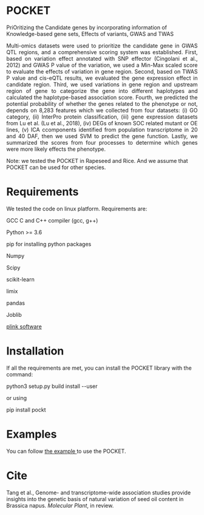 # POCKET
PriOritizing the Candidate genes by incorporating  information of Knowledge-based gene sets, Effects of variants, GWAS and TWAS

<p style="text-align:justify"> Multi-omics datasets were used to prioritize the candidate gene in GWAS QTL regions, and a comprehensive scoring system was established. First, based on variation effect annotated with SNP effector (Cingolani et al., 2012) and GWAS P value of the variation, we used a Min-Max scaled score to evaluate the effects of variation in gene region. Second, based on TWAS P value and cis-eQTL results, we evaluated the gene expression effect in candidate region. Third, we used variations in gene region and upstream region of gene to categorize the gene into different haplotypes and calculated the haplotype-based association score. Fourth, we predicted the potential probability of whether the genes related to the phenotype or not, depends on 8,283 features which we collected from four datasets: (i) GO category, (ii) InterPro protein classification, (iii) gene expression datasets from Lu et al. (Lu et al., 2018), (iv) DEGs of known SOC related mutant or OE lines, (v) ICA ccomponents identified from population transcriptome in 20 and 40 DAF, then we used SVM to predict the gene function. Lastly, we summarized the scores from four processes to determine which genes were more likely effects the phenotype.</p>

Note: we tested the POCKET in Rapeseed and Rice. And we assume that POCKET can be used for other species.

# Requirements
We tested the code on linux platform. 
Requirements are:

GCC C and C++ compiler (gcc, g++)

Python >= 3.6

pip for installing python packages

Numpy

Scipy

scikit-learn

limix

pandas

Joblib

<a href = 'https://www.cog-genomics.org/plink2/'> plink software</a>

# Installation

If all the requirements are met, you can install the POCKET library with the command:

python3 setup.py build install --user

or using

pip install pockt

# Examples

You can follow <a href='./examples/POCKET_example.ipynb'> the example </a> to use the POCKET.

# Cite
Tang et al., Genome- and transcriptome-wide association studies provide insights into the genetic basis of natural variation of seed oil content in Brassica napus. <i>Molecular Plant</i>, in review.
